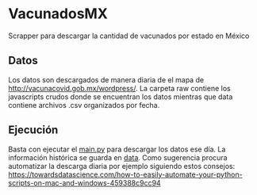 # VacunadosMX
Scrapper para descargar la cantidad de vacunados por estado en México

## Datos
Los datos son descargados de manera diaria de el mapa de http://vacunacovid.gob.mx/wordpress/. La carpeta raw contiene los javascripts crudos donde se encuentran los datos mientras que data contiene archivos .csv organizados por fecha. 

## Ejecución
Basta con ejecutar el [main.py](https://github.com/RodrigoZepeda/VacunadosMX/blob/main/main.py) para descargar los datos ese día. La información histórica se guarda en [data](https://github.com/RodrigoZepeda/VacunadosMX/tree/main/data). Como sugerencia procura automatizar la descarga diaria por ejemplo siguiendo estos consejos: https://towardsdatascience.com/how-to-easily-automate-your-python-scripts-on-mac-and-windows-459388c9cc94
